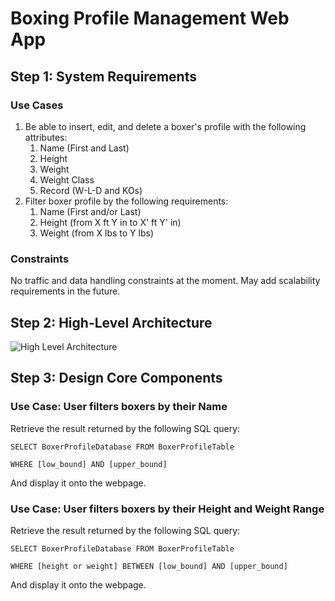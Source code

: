 # Boxing Profile Management Web App

## Step 1: System Requirements

### Use Cases

1. Be able to insert, edit, and delete a boxer's profile with the following attributes:
   1. Name (First and Last)
   2. Height
   3. Weight
   4. Weight Class
   5. Record (W-L-D and KOs)
2. Filter boxer profile by the following requirements:
   1. Name (First and/or Last)
   2. Height (from X ft Y in to X' ft Y' in)
   3. Weight (from X lbs to Y lbs)

### Constraints

No traffic and data handling constraints at the moment. May add scalability requirements in the future.

## Step 2: High-Level Architecture

![High Level Architecture](../../../HighLevelArchitecture.png)

## Step 3: Design Core Components

### Use Case: User filters boxers by their Name

Retrieve the result returned by the following SQL query:

`SELECT BoxerProfileDatabase FROM BoxerProfileTable `

`WHERE [low_bound] AND [upper_bound]`

And display it onto the webpage.

### Use Case: User filters boxers by their Height and Weight Range

Retrieve the result returned by the following SQL query:

`SELECT BoxerProfileDatabase FROM BoxerProfileTable `

`WHERE [height or weight] BETWEEN [low_bound] AND [upper_bound]`

And display it onto the webpage.